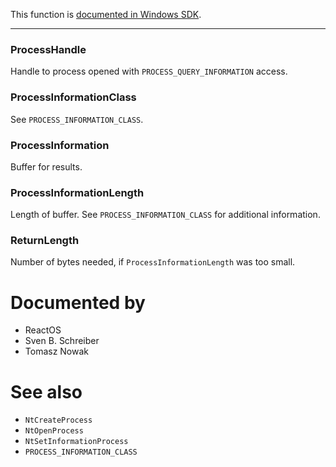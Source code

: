 This function is [documented in Windows SDK](https://learn.microsoft.com/en-us/windows/win32/api/winternl/nf-winternl-ntqueryinformationprocess).

---

### ProcessHandle

Handle to process opened with `PROCESS_QUERY_INFORMATION` access.

### ProcessInformationClass

See `PROCESS_INFORMATION_CLASS`.

### ProcessInformation

Buffer for results.

### ProcessInformationLength

Length of buffer. See `PROCESS_INFORMATION_CLASS` for additional information.

### ReturnLength

Number of bytes needed, if `ProcessInformationLength` was too small.

# Documented by

* ReactOS
* Sven B. Schreiber
* Tomasz Nowak

# See also

* `NtCreateProcess`
* `NtOpenProcess`
* `NtSetInformationProcess`
* `PROCESS_INFORMATION_CLASS`
